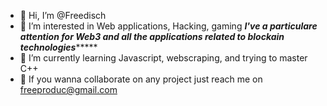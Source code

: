 - 👋 Hi, I’m @Freedisch
- 👀 I’m interested in Web applications, Hacking, gaming
*****I've a particulare attention for Web3 and all the applications related to blockain technologies**********
- 🌱 I’m currently learning Javascript, webscraping, and trying to master C++
- 💞️ If you wanna collaborate on any project just reach me on freeproduc@gmail.com

<!---
Freedisch/Freedisch is a ✨ special ✨ repository because its `README.md` (this file) appears on your GitHub profile.
You can click the Preview link to take a look at your changes.
--->
